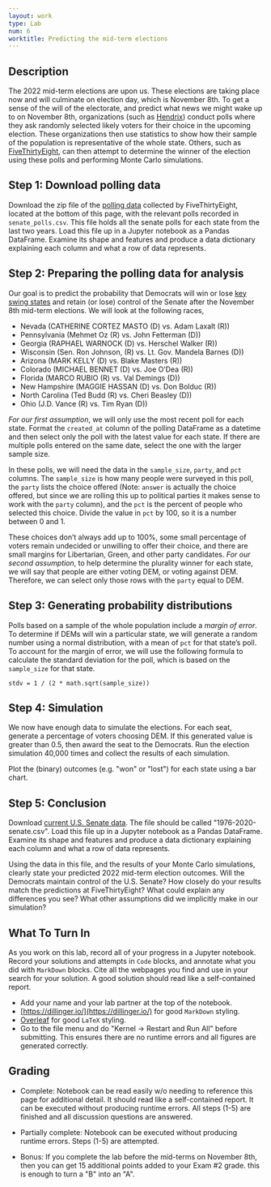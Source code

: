 ```yaml
---
layout: work
type: Lab
num: 6
worktitle: Predicting the mid-term elections
---
```


## Description

The 2022 mid-term elections are upon us. These elections are taking place now and will culminate on election day, which is November 8th. To get a sense of the will of the electorate, and predict what news we might wake up to on November 8th, organizations (such as [Hendrix](https://www.hendrix.edu/news/news.aspx?id=86521)) conduct polls where they ask randomly selected likely voters for their choice in the upcoming election. These organizations then use statistics to show how their sample of the population is representative of the whole state. Others, such as [FiveThirtyEight](https://fivethirtyeight.com/), can then attempt to determine the winner of the election using these polls and performing Monte Carlo simulations.


## Step 1: Download polling data

Download the zip file of the [polling data](https://projects.fivethirtyeight.com/2022-election-forecast/senate/) collected by FiveThirtyEight, located at the bottom of this page, with the relevant polls recorded in `senate_polls.csv`. This file holds all the senate polls for each state from the last two years. Load this file up in a Jupyter notebook as a Pandas DataFrame. Examine its shape and features and produce a data dictionary explaining each column and what a row of data represents. 


## Step 2: Preparing the polling data for analysis

Our goal is to predict the probability that Democrats will win or lose [key swing states](https://www.politico.com/news/2022/10/15/senate-swing-state-polls-midterms-00061877) and retain (or lose) control of the Senate after the November 8th mid-term elections. We will look at the following races,

* Nevada (CATHERINE CORTEZ MASTO (D) vs. Adam Laxalt (R))
* Pennsylvania (Mehmet Oz (R) vs. John Fetterman (D))
* Georgia (RAPHAEL WARNOCK (D) vs. Herschel Walker (R))
* Wisconsin (Sen. Ron Johnson, (R) vs. Lt. Gov. Mandela Barnes (D))
* Arizona (MARK KELLY (D) vs. Blake Masters (R))
* Colorado (MICHAEL BENNET (D) vs. Joe O’Dea (R))
* Florida (MARCO RUBIO (R) vs. Val Demings (D))
* New Hampshire (MAGGIE HASSAN (D) vs. Don Bolduc (R))
* North Carolina (Ted Budd (R) vs. Cheri Beasley (D))
* Ohio (J.D. Vance (R) vs. Tim Ryan (D))


 _For our first assumption_, we will only use the most recent poll for each state. Format the `created_at` column of the polling DataFrame as a datetime and then select only the poll with the latest value for each state. If there are multiple polls entered on the same date, select the one with the larger sample size.

In these polls, we will need the data in the `sample_size`, `party`, and `pct` columns. The `sample_size` is how many people were surveyed in this poll, the `party` lists the choice offered (Note: `answer` is actually the choice offered, but since we are rolling this up to political parties it makes sense to work with the `party` column), and the `pct` is the percent of people who selected this choice. Divide the value in `pct` by 100, so it is a number between 0 and 1.

These choices don’t always add up to 100%, some small percentage of voters remain undecided or unwilling to offer their choice, and there are small margins for Libertarian, Green, and other party candidates. _For our second assumption_, to help determine the plurality winner for each state, we will say that people are either voting DEM, or voting against DEM. Therefore, we can select only those rows with the `party` equal to DEM.


## Step 3: Generating probability distributions

Polls based on a sample of the whole population include a _margin of error_. To determine if DEMs will win a particular state, we will generate a random number using a normal distribution, with a mean of `pct` for that state’s poll. To account for the margin of error, we will use the following formula to calculate the standard deviation for the poll, which is based on the `sample_size` for that state.


```
stdv = 1 / (2 * math.sqrt(sample_size))
```


## Step 4: Simulation

We now have enough data to simulate the elections. For each seat, generate a percentage of voters choosing DEM. If this generated value is greater than 0.5, then award the seat to the Democrats. Run the election simulation 40,000 times and collect the results of each simulation. 

Plot the (binary) outcomes (e.g. "won" or "lost") for each state using a bar chart.


## Step 5: Conclusion

Download [current U.S. Senate data](https://dataverse.harvard.edu/dataset.xhtml?persistentId=doi:10.7910/DVN/PEJ5QU). The file should be called "1976-2020-senate.csv". Load this file up in a Jupyter notebook as a Pandas DataFrame. Examine its shape and features and produce a data dictionary explaining each column and what a row of data represents. 

Using the data in this file, and the results of your Monte Carlo simulations, clearly state your predicted 2022 mid-term election outcomes. Will the Democrats maintain control of the U.S. Senate? How closely do your results match the predictions at FiveThirtyEight? What could explain any differences you see? What other assumptions did we implicitly make in our simulation?


## What To Turn In

As you work on this lab, record all of your progress in a Jupyter notebook. Record your solutions and attempts in `Code` blocks, and annotate what you did with `MarkDown` blocks. Cite all the webpages you find and use in your search for your solution. A good solution should read like a self-contained report.

* Add your name and your lab partner at the top of the notebook. 
* [https://dillinger.io/](https://dillinger.io/) for good `MarkDown` styling.
* [Overleaf](https://www.overleaf.com/learn/latex/Learn_LaTeX_in_30_minutes) for good `LaTeX` styling.
* Go to the file menu and do "Kernel -> Restart and Run All" before submitting. This ensures there are no runtime errors and all figures are generated correctly.


## Grading

* Complete: Notebook can be read easily w/o needing to reference this page for additional detail. It should read like a self-contained report. It can be executed without producing runtime errors. All steps (1-5) are finished and all discussion questions are answered.

* Partially complete: Notebook can be executed without producing runtime errors. Steps (1-5) are attempted.

* Bonus: If you complete the lab before the mid-terms on November 8th, then you can get 15 additional points added to your Exam #2 grade. this is enough to turn a "B" into an "A".
